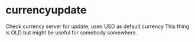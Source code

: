 currencyupdate
==============
Check currency server for update, uses USD as default currency
This thing is OLD but might be useful for somebody somewhere. 
